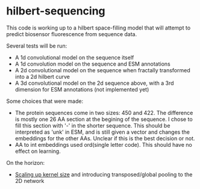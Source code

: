 # hilbert-sequencing

This code is working up to a hilbert space-filling model that will attempt to predict biosensor fluorescence from sequence data. 

Several tests will be run:
- A 1d convolutional model on the sequence itself
- A 1d convolution model on the sequence and ESM annotations
- A 2d convolutional model on the sequence when fractally transformed into a 2d hilbert curve
- A 3d convolutional model on the 2d sequence above, with a 3rd dimension for ESM annotations (not implemented yet)

Some choices that were made:
- The protein sequences come in two sizes: 450 and 422. The difference is mostly one 26 AA section at the begining of the sequence. I chose to fill this section with '-' in the shorter sequence. This should be interpreted as 'unk' in ESM, and is still given a vector and changes the embeddings for the other AAs. Unclear if this is the best decision or not.
- AA to int embeddings used ord(single letter code). This should have no effect on learning.

On the horizon:
- [Scaling up kernel size](https://arxiv.org/abs/2203.06717) and introducing transposed/global pooling to the 2D network
